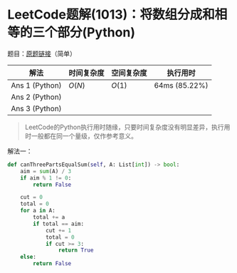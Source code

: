 # LeetCode题解(1013)：将数组分成和相等的三个部分(Python)

题目：[原题链接](https://leetcode-cn.com/problems/partition-array-into-three-parts-with-equal-sum/)（简单）

| 解法           | 时间复杂度 | 空间复杂度 | 执行用时      |
| -------------- | ---------- | ---------- | ------------- |
| Ans 1 (Python) | $O(N)$     | $O(1)$     | 64ms (85.22%) |
| Ans 2 (Python) |            |            |               |
| Ans 3 (Python) |            |            |               |

>  LeetCode的Python执行用时随缘，只要时间复杂度没有明显差异，执行用时一般都在同一个量级，仅作参考意义。

解法一：

```python
def canThreePartsEqualSum(self, A: List[int]) -> bool:
    aim = sum(A) / 3
    if aim % 1 != 0:
        return False

    cut = 0
    total = 0
    for a in A:
        total += a
        if total == aim:
            cut += 1
            total = 0
            if cut >= 3:
                return True
    else:
        return False
```

